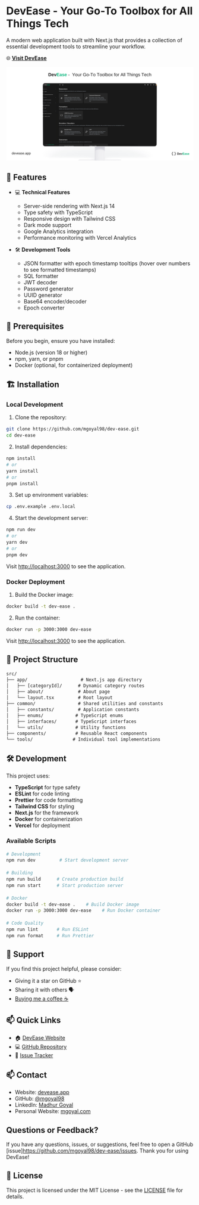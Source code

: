# DevEase - Your Go-To Toolbox for All Things Tech

A modern web application built with Next.js that provides a collection of essential development tools to streamline your workflow.

🌐 **[Visit DevEase](https://devease.app)**

![DevEase](src/app/cover.png?raw=true 'DevEase')

## 🚀 Features

- 💻 **Technical Features**
  - Server-side rendering with Next.js 14
  - Type safety with TypeScript
  - Responsive design with Tailwind CSS
  - Dark mode support
  - Google Analytics integration
  - Performance monitoring with Vercel Analytics

- 🛠️ **Development Tools**
  - JSON formatter with epoch timestamp tooltips (hover over numbers to see formatted timestamps)
  - SQL formatter
  - JWT decoder
  - Password generator
  - UUID generator
  - Base64 encoder/decoder
  - Epoch converter

## 🔧 Prerequisites

Before you begin, ensure you have installed:

- Node.js (version 18 or higher)
- npm, yarn, or pnpm
- Docker (optional, for containerized deployment)

## 🏗️ Installation

### Local Development

1. Clone the repository:

```bash
git clone https://github.com/mgoyal98/dev-ease.git
cd dev-ease
```

2. Install dependencies:

```bash
npm install
# or
yarn install
# or
pnpm install
```

3. Set up environment variables:

```bash
cp .env.example .env.local
```

4. Start the development server:

```bash
npm run dev
# or
yarn dev
# or
pnpm dev
```

Visit [http://localhost:3000](http://localhost:3000) to see the application.

### Docker Deployment

1. Build the Docker image:

```bash
docker build -t dev-ease .
```

2. Run the container:

```bash
docker run -p 3000:3000 dev-ease
```

Visit [http://localhost:3000](http://localhost:3000) to see the application.

## 📁 Project Structure

```
src/
├── app/                    # Next.js app directory
│   ├── [categoryId]/      # Dynamic category routes
│   ├── about/             # About page
│   └── layout.tsx         # Root layout
├── common/                # Shared utilities and constants
│   ├── constants/         # Application constants
│   ├── enums/            # TypeScript enums
│   ├── interfaces/       # TypeScript interfaces
│   └── utils/            # Utility functions
├── components/           # Reusable React components
└── tools/               # Individual tool implementations
```

## 🛠️ Development

This project uses:

- **TypeScript** for type safety
- **ESLint** for code linting
- **Prettier** for code formatting
- **Tailwind CSS** for styling
- **Next.js** for the framework
- **Docker** for containerization
- **Vercel** for deployment

### Available Scripts

```bash
# Development
npm run dev         # Start development server

# Building
npm run build      # Create production build
npm run start      # Start production server

# Docker
docker build -t dev-ease .    # Build Docker image
docker run -p 3000:3000 dev-ease    # Run Docker container

# Code Quality
npm run lint       # Run ESLint
npm run format     # Run Prettier
```

## 🌟 Support

If you find this project helpful, please consider:

- Giving it a star on GitHub ⭐
- Sharing it with others 🗣️
- [Buying me a coffee ☕](https://razorpay.me/@mgoyal)

## 📫 Quick Links

- 🏠 [DevEase Website](https://devease.app)
- 💻 [GitHub Repository](https://github.com/mgoyal98/dev-ease)
- 🐛 [Issue Tracker](https://github.com/mgoyal98/dev-ease/issues)

## 📫 Contact

- Website: [devease.app](https://devease.app)
- GitHub: [@mgoyal98](https://github.com/mgoyal98)
- LinkedIn: [Madhur Goyal](https://linkedin.com/in/madhur-goyal)
- Personal Website: [mgoyal.com](https://mgoyal.com)

## Questions or Feedback?

If you have any questions, issues, or suggestions, feel free to open a GitHub [issue]<https://github.com/mgoyal98/dev-ease/issues>. Thank you for using DevEase!

## 📄 License

This project is licensed under the MIT License - see the [LICENSE](LICENSE) file for details.
